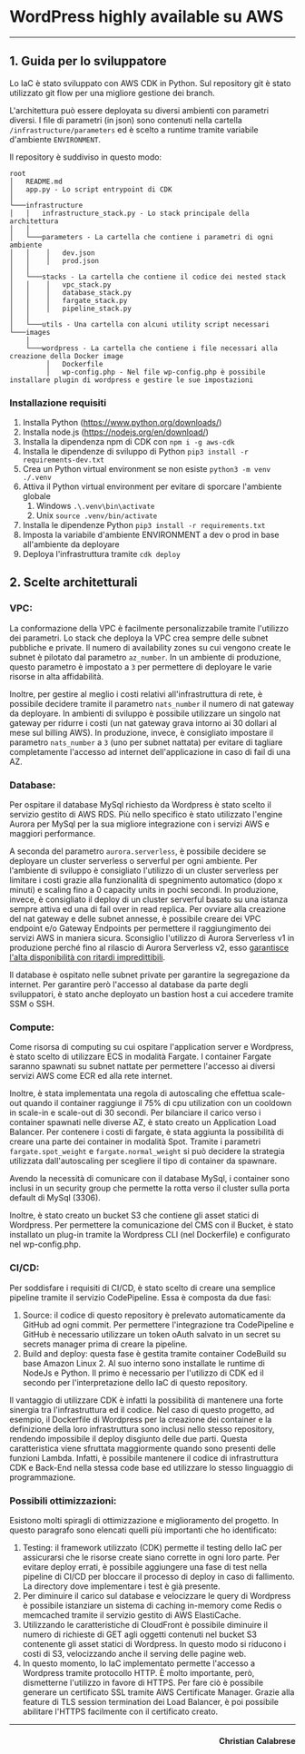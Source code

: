 # WordPress highly available su AWS
___
## 1. Guida per lo sviluppatore
Lo IaC è stato sviluppato con AWS CDK in Python.
Sul repository git è stato utilizzato git flow per una migliore gestione dei branch.

L'architettura può essere deployata su diversi ambienti con parametri diversi.
I file di parametri (in json) sono contenuti nella cartella `/infrastructure/parameters` ed è scelto a runtime tramite variabile d'ambiente `ENVIRONMENT`.

Il repository è suddiviso in questo modo:
```
root
│   README.md
│   app.py - Lo script entrypoint di CDK
│
└───infrastructure
│   │   infrastructure_stack.py - Lo stack principale della architettura
│   │
│   └───parameters - La cartella che contiene i parametri di ogni ambiente
│   │    │   dev.json
│   │    │   prod.json
│   │
│   └───stacks - La cartella che contiene il codice dei nested stack
│   │    │   vpc_stack.py
│   │    │   database_stack.py
│   │    │   fargate_stack.py
│   │    │   pipeline_stack.py
│   │
│   └───utils - Una cartella con alcuni utility script necessari
└───images
    │
    └───wordpress - La cartella che contiene i file necessari alla creazione della Docker image
         │   Dockerfile
         │   wp-config.php - Nel file wp-config.php è possibile installare plugin di wordpress e gestire le sue impostazioni
```

### Installazione requisiti
1. Installa Python (https://www.python.org/downloads/)
2. Installa node.js (https://nodejs.org/en/download/)
3. Installa la dipendenza npm di CDK con `npm i -g aws-cdk`
4. Installa le dipendenze di sviluppo di Python `pip3 install -r requirements-dev.txt`
5. Crea un Python virtual environment se non esiste `python3 -m venv ./.venv`
6. Attiva il Python virtual environment per evitare di sporcare l'ambiente globale
   1. Windows `.\.venv\bin\activate`
   2. Unix `source .venv/bin/activate`
7. Installa le dipendenze Python `pip3 install -r requirements.txt`
8. Imposta la variabile d'ambiente ENVIRONMENT a dev o prod in base all'ambiente da deployare
9. Deploya l'infrastruttura tramite `cdk deploy`

## 2. Scelte architetturali
### VPC:
La conformazione della VPC è facilmente personalizzabile tramite l'utilizzo dei parametri.
Lo stack che deploya la VPC crea sempre delle subnet pubbliche e private.
Il numero di availability zones su cui vengono create le subnet è pilotato dal parametro `az_number`.
In un ambiente di produzione, questo parametro è impostato a `3` per permettere di deployare le varie risorse in alta affidabilità.

Inoltre, per gestire al meglio i costi relativi all'infrastruttura di rete, è possibile decidere tramite il parametro `nats_number` il numero di nat gateway da deployare.
In ambienti di sviluppo è possibile utilizzare un singolo nat gateway per ridurre i costi (un nat gateway grava intorno ai 30 dollari al mese sul billing AWS).
In produzione, invece, è consigliato impostare il parametro `nats_number` a `3` (uno per subnet nattata) per evitare di tagliare completamente l'accesso ad internet dell'applicazione in caso di fail di una AZ.

### Database:
Per ospitare il database MySql richiesto da Wordpress è stato scelto il servizio gestito di AWS RDS. Più nello specifico è stato utilizzato l'engine Aurora per MySql per la sua migliore integrazione con i servizi AWS e maggiori performance.

A seconda del parametro `aurora.serverless`, è possibile decidere se deployare un cluster serverless o serverful per ogni ambiente.
Per l'ambiente di sviluppo è consigliato l'utilizzo di un cluster serverless per limitare i costi grazie alla funzionalità di spegnimento automatico (dopo x minuti) e scaling fino a 0 capacity units in pochi secondi.
In produzione, invece, è consigliato il deploy di un cluster serverful basato su una istanza sempre attiva ed una di fail over in read replica.
Per ovviare alla creazione del nat gateway e delle subnet annesse, è possibile creare dei VPC endpoint e/o Gateway Endpoints per permettere il raggiungimento dei servizi AWS in maniera sicura.
Sconsiglio l'utilizzo di Aurora Serverless v1 in produzione perché fino al rilascio di Aurora Serverless v2, esso [garantisce l'alta disponibilità con ritardi impredittibili](https://docs.aws.amazon.com/AmazonRDS/latest/AuroraUserGuide/aurora-serverless.how-it-works.html#aurora-serverless.failover).

Il database è ospitato nelle subnet private per garantire la segregazione da internet. Per garantire però l'accesso al database da parte degli sviluppatori, è stato anche deployato un bastion host a cui accedere tramite SSM o SSH.
### Compute:
Come risorsa di computing su cui ospitare l'application server e Wordpress, è stato scelto di utilizzare ECS in modalità Fargate.
I container Fargate saranno spawnati su subnet nattate per permettere l'accesso ai diversi servizi AWS come ECR ed alla rete internet.

Inoltre, è stata implementata una regola di autoscaling che effettua scale-out quando il container raggiunge il 75% di cpu utilization con un cooldown in scale-in e scale-out di 30 secondi.
Per bilanciare il carico verso i container spawnati nelle diverse AZ, è stato creato un Application Load Balancer.
Per contenere i costi di fargate, è stata aggiunta la possibilità di creare una parte dei container in modalità Spot. Tramite i parametri `fargate.spot_weight` e `fargate.normal_weight` si può decidere la strategia utilizzata dall'autoscaling per scegliere il tipo di container da spawnare.

Avendo la necessità di comunicare con il database MySql, i container sono inclusi in un security group che permette la rotta verso il cluster sulla porta default di MySql (3306).

Inoltre, è stato creato un bucket S3 che contiene gli asset statici di Wordpress. Per permettere la comunicazione del CMS con il Bucket, è stato installato un plug-in tramite la Wordpress CLI (nel Dockerfile) e configurato nel wp-config.php.

### CI/CD:
Per soddisfare i requisiti di CI/CD, è stato scelto di creare una semplice pipeline tramite il servizio CodePipeline.
Essa è composta da due fasi:
   1. Source: il codice di questo repository è prelevato automaticamente da GitHub ad ogni commit. Per permettere l'integrazione tra CodePipeline e GitHub è necessario utilizzare un token oAuth salvato in un secret su secrets manager prima di creare la pipeline.
   2. Build and deploy: questa fase è gestita tramite container CodeBuild su base Amazon Linux 2. Al suo interno sono installate le runtime di NodeJs e Python. Il primo è necessario per l'utilizzo di CDK ed il secondo per l'interpretazione dello IaC di questo repository. 
   
Il vantaggio di utilizzare CDK è infatti la possibilità di mantenere una forte sinergia tra l'infrastruttura ed il codice.
Nel caso di questo progetto, ad esempio, il Dockerfile di Wordpress per la creazione dei container e la definizione della loro infrastruttura sono inclusi nello stesso repository,
rendendo impossibile il deploy disgiunto delle due parti.
Questa caratteristica viene sfruttata maggiormente quando sono presenti delle funzioni Lambda. Infatti, è possibile mantenere il codice di infrastruttura CDK e Back-End nella stessa code base ed utilizzare lo stesso linguaggio di programmazione.

### Possibili ottimizzazioni:
Esistono molti spiragli di ottimizzazione e miglioramento del progetto.
In questo paragrafo sono elencati quelli più importanti che ho identificato:
   1. Testing: il framework utilizzato (CDK) permette il testing dello IaC per assicurarsi che le risorse create siano corrette in ogni loro parte. Per evitare deploy errati, è possibile aggiungere una fase di test nella pipeline di CI/CD per bloccare il processo di deploy in caso di fallimento. La directory dove implementare i test è già presente.
   2. Per diminuire il carico sul database e velocizzare le query di Wordpress è possibile istanziare un sistema di caching in-memory come Redis o memcached tramite il servizio gestito di AWS ElastiCache.
   3. Utilizzando le caratteristiche di CloudFront è possibile diminuire il numero di richieste di GET agli oggetti contenuti nel bucket S3 contenente gli asset statici di Wordpress. In questo modo si riducono i costi di S3, velocizzando anche il serving delle pagine web.
   4. In questo momento, lo IaC implementato permette l'accesso a Wordpress tramite protocollo HTTP. È molto importante, però, dismetterne l'utilizzo in favore di HTTPS. Per fare ciò è possibile generare un certificato SSL tramite AWS Certificate Manager. Grazie alla feature di TLS session termination dei Load Balancer, è poi possibile abilitare l'HTTPS facilmente con il certificato creato.

___
<h4 style="text-align: right">Christian Calabrese</h4>
